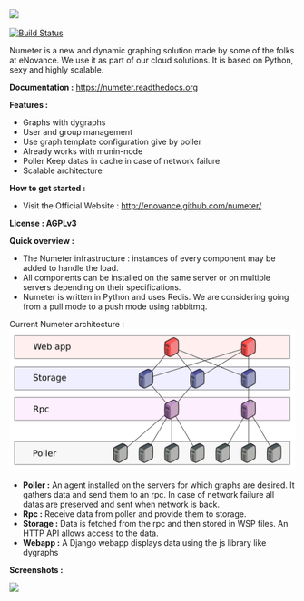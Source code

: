 <img src="https://raw.githubusercontent.com/enovance/numeter/master/docs/img/numeter_banner.png" width='500px'>

[![Build Status](https://travis-ci.org/enovance/numeter.svg?branch=master)](https://travis-ci.org/enovance/numeter)

Numeter is a new and dynamic graphing solution made by some of the 
folks at eNovance. We use it as part of our cloud solutions. It is 
based on Python, sexy and highly scalable.

**Documentation :** https://numeter.readthedocs.org

**Features :**
* Graphs with dygraphs
* User and group management
* Use graph template configuration give by poller
* Already works with munin-node
* Poller Keep datas in cache in case of network failure
* Scalable architecture

**How to get started :**
* Visit the Official Website : http://enovance.github.com/numeter/

**License : AGPLv3**


**Quick overview :**
* The Numeter infrastructure : instances of every component may be added to handle the load.
* All components can be installed on the same server or on multiple servers depending on their specifications.
* Numeter is written in Python and uses Redis. We are considering going from a pull mode to a push mode using rabbitmq.

Current Numeter architecture :
<img src="https://raw.githubusercontent.com/enovance/numeter/master/docs/img/architecture.png" width='600px'>

* **Poller :** An agent installed on the servers for which graphs are desired. It gathers data and send them to an rpc. In case of network failure all datas are preserved and sent when network is back.
* **Rpc :** Receive data from poller and provide them to storage.
* **Storage :** Data is fetched from the rpc and then stored in WSP files. An HTTP API allows access to the data.
* **Webapp :** A Django webapp displays data using the js library like dygraphs

**Screenshots :**

<img src="https://raw.githubusercontent.com/enovance/numeter/master/docs/img/screenshot/memory_graph.png" width='600px'>

